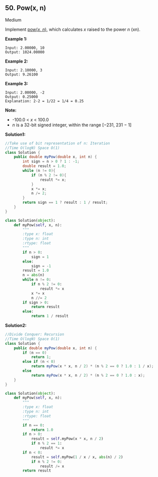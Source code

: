 ## 50. Pow(x, n)

Medium

Implement [pow(*x*, *n*)](http://www.cplusplus.com/reference/valarray/pow/), which calculates *x* raised to the power *n* (xn).

**Example 1:**

```
Input: 2.00000, 10
Output: 1024.00000
```

**Example 2:**

```
Input: 2.10000, 3
Output: 9.26100
```

**Example 3:**

```
Input: 2.00000, -2
Output: 0.25000
Explanation: 2-2 = 1/22 = 1/4 = 0.25
```

**Note:**

- -100.0 < *x* < 100.0
- *n* is a 32-bit signed integer, within the range [−231, 231 − 1]

**Solution1:**

```java
//Take use of bit representation of n: Iteration
//Time O(logN) Space O(1)
class Solution {
    public double myPow(double x, int n) {
        int sign = n > 0 ? 1 : -1;
        double result = 1.0;
        while (n != 0){
            if (n % 2 != 0){
                result *= x;
            }
            x *= x;
            n /= 2;
        }
        return sign == 1 ? result : 1 / result;
    }
}
```

```python
class Solution(object):
    def myPow(self, x, n):
        """
        :type x: float
        :type n: int
        :rtype: float
        """
        if n > 0:
            sign = 1
        else:
            sign = -1
        result = 1.0
        n = abs(n)
        while n != 0:
            if n % 2 != 0:
                result *= x
            x *= x
            n //= 2
        if sign > 0:
            return result
        else:
            return 1 / result
```

**Solution2:**

```java
//Divide Conquer: Recursion 
//Time O(logN) Space O(1)
class Solution {
    public double myPow(double x, int n) {
        if (n == 0)
            return 1;
        else if (n < 0)
            return myPow(x * x, n / 2) * (n % 2 == 0 ? 1.0 : 1 / x);
        else
            return myPow(x * x, n / 2) * (n % 2 == 0 ? 1.0 : x);
    }
}
```

```python
class Solution(object):
    def myPow(self, x, n):
        """
        :type x: float
        :type n: int
        :rtype: float
        """
        if n == 0:
            return 1.0
        if n > 0:
            result = self.myPow(x * x, n / 2)
            if n % 2 == 1:
                result *= x
        if n < 0:
            result = self.myPow(1 / x / x, abs(n) / 2)
            if n % 2 != 0:
                result /= x
        return result
            
```


